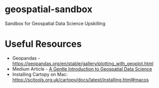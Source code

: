 # geospatial-sandbox
Sandbox for Geospatial Data Science Upskilling


# Useful Resources
* Geopandas - https://geopandas.org/en/stable/gallery/plotting_with_geoplot.html
* Medium Article - [A Gentle Introduction to Geospatial Data Science](https://geopandas.org/en/stable/gallery/plotting_with_geoplot.html)
* Installing Cartopy on Mac: https://scitools.org.uk/cartopy/docs/latest/installing.html#macos